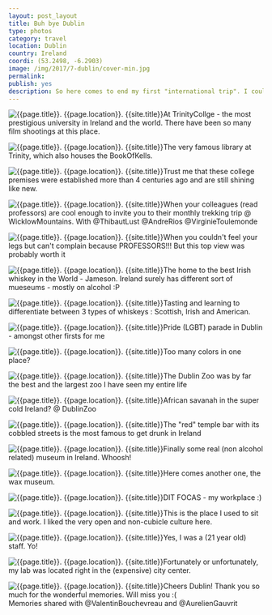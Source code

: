 ```yaml
---
layout: post_layout
title: Buh bye Dublin
type: photos
category: travel
location: Dublin
country: Ireland
coordi: (53.2498, -6.2903)
image: /img/2017/7-dublin/cover-min.jpg
permalink:
publish: yes
description: So here comes to end my first "international trip". I couldn't travel outside of Ireland (even to the northern part :() thanks to the visa restrictions, but I am proud to have travelled a lot in Ireland and made so many new friends. I'll surely miss the super hospitable and ever smiling nature of the Irish. It was a great experience, both at work and culturally. Wouldn't think twice before coming to Dublin again.
---
```

<!-- http://compressjpeg.com -->
<!-- http://compressimage.toolur.com/ 1024, 400-->
<p class="center"><img src="{{site.baseurl}}/img/2017/7-dublin/cover.jpg" alt="{{page.title}}. {{page.location}}. {{site.title}}" title="{{page.title}}">At TrinityCollge - the most prestigious university in Ireland and the world. There have been so many film shootings at this place.</p>

<p class="center"><img src="{{site.baseurl}}/img/2017/7-dublin/1.jpg" alt="{{page.title}}. {{page.location}}. {{site.title}}" title="{{page.title}}">The very famous library at Trinity, which also houses the BookOfKells.</p>

<p class="center"><img src="{{site.baseurl}}/img/2017/7-dublin/2.jpg" alt="{{page.title}}. {{page.location}}. {{site.title}}" title="{{page.title}}">Trust me that these college premises were established more than 4 centuries ago and are still shining like new.</p>

<p class="center"><img src="{{site.baseurl}}/img/2017/7-dublin/3.jpg" alt="{{page.title}}. {{page.location}}. {{site.title}}" title="{{page.title}}">When your colleagues (read professors) are cool enough to invite you to their monthly trekking trip @ WicklowMountains. With @ThibautLust @AndreRios @VirginieToulemonde </p>

<p class="center"><img src="{{site.baseurl}}/img/2017/7-dublin/4.jpg" alt="{{page.title}}. {{page.location}}. {{site.title}}" title="{{page.title}}">When you couldn't feel your legs but can't complain because PROFESSORS!!! But this top view was probably worth it</p>

<p class="center"><img src="{{site.baseurl}}/img/2017/7-dublin/5.jpg" alt="{{page.title}}. {{page.location}}. {{site.title}}" title="{{page.title}}">The home to the best Irish whiskey in the World - Jameson. Ireland surely has different sort of mueseums - mostly on alcohol :P</p>

<p class="center"><img src="{{site.baseurl}}/img/2017/7-dublin/6.jpg" alt="{{page.title}}. {{page.location}}. {{site.title}}" title="{{page.title}}">Tasting and learning to differentiate between 3 types of whiskeys : Scottish, Irish and American.</p>

<p class="center"><img src="{{site.baseurl}}/img/2017/7-dublin/7.jpg" alt="{{page.title}}. {{page.location}}. {{site.title}}" title="{{page.title}}">Pride (LGBT) parade in Dublin - amongst other firsts for me</p>

<p class="center"><img src="{{site.baseurl}}/img/2017/7-dublin/8.jpg" alt="{{page.title}}. {{page.location}}. {{site.title}}" title="{{page.title}}">Too many colors in one place?</p>

<p class="center"><img src="{{site.baseurl}}/img/2017/7-dublin/11.jpg" alt="{{page.title}}. {{page.location}}. {{site.title}}" title="{{page.title}}">The Dublin Zoo was by far the best and the largest zoo I have seen my entire life</p>

<p class="center"><img src="{{site.baseurl}}/img/2017/7-dublin/12.jpg" alt="{{page.title}}. {{page.location}}. {{site.title}}" title="{{page.title}}">African savanah in the super cold Ireland? @ DublinZoo</p>

<p class="center"><img src="{{site.baseurl}}/img/2017/7-dublin/14.jpg" alt="{{page.title}}. {{page.location}}. {{site.title}}" title="{{page.title}}">The "red" temple bar with its cobbled streets is the most famous to get drunk in Ireland</p>

<p class="center"><img src="{{site.baseurl}}/img/2017/7-dublin/15.jpg" alt="{{page.title}}. {{page.location}}. {{site.title}}" title="{{page.title}}">Finally some real (non alcohol related) museum in Ireland. Whoosh!</p>

<p class="center"><img src="{{site.baseurl}}/img/2017/7-dublin/16.jpg" alt="{{page.title}}. {{page.location}}. {{site.title}}" title="{{page.title}}">Here comes another one, the wax museum.</p>

<p class="center"><img src="{{site.baseurl}}/img/2017/7-dublin/17.jpg" alt="{{page.title}}. {{page.location}}. {{site.title}}" title="{{page.title}}">DIT FOCAS - my workplace :)</p>

<p class="center"><img src="{{site.baseurl}}/img/2017/7-dublin/17.1.jpg" alt="{{page.title}}. {{page.location}}. {{site.title}}" title="{{page.title}}">This is the place I used to sit and work. I liked the very open and non-cubicle culture here.</p>

<p class="center"><img src="{{site.baseurl}}/img/2017/7-dublin/17.2.jpg" alt="{{page.title}}. {{page.location}}. {{site.title}}" title="{{page.title}}">Yes, I was a (21 year old) staff. Yo!</p>

<p class="center"><img src="{{site.baseurl}}/img/2017/7-dublin/18.jpg" alt="{{page.title}}. {{page.location}}. {{site.title}}" title="{{page.title}}">Fortunately or unfortunately, my lab was located right in the (expensive) city center.</p>

<p class="center"><img src="{{site.baseurl}}/img/2017/7-dublin/19.jpg" alt="{{page.title}}. {{page.location}}. {{site.title}}" title="{{page.title}}">Cheers Dublin! Thank you so much for the wonderful memories. Will miss you :( <br> Memories shared with @ValentinBouchevreau and @AurelienGauvrit </p>
